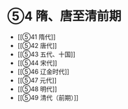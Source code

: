 # ⑤4 隋、唐至清前期

- [[⑤41 隋代]]
- [[⑤42 唐代]]
- [[⑤43 五代、十国]]
- [[⑤44 宋代]]
- [[⑤46 辽金时代]]
- [[⑤47 元代]]
- [[⑤48 明代]]
- [[⑤49 清代（前期）]]
